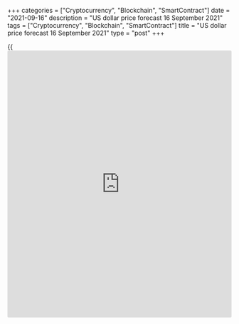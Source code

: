 +++
categories = ["Cryptocurrency", "Blockchain", "SmartContract"]
date = "2021-09-16"
description = "US dollar price forecast 16 September 2021"
tags = ["Cryptocurrency", "Blockchain", "SmartContract"]
title = "US dollar price forecast 16 September 2021"
type = "post"
+++

{{<iframe id="large-banner" src="https://www.bounty.group/#slide=10.0" width="100%" height="600" scrolling="no" style="border: 0px solid rgb(216, 221, 230); border-radius: 3px;">}}

2021-09-16

2021-09-16

Dollar acts according to plan. Forecast as of 16.09.2021Dmitri Demidenko

The higher GDP rate in the euro area than in the US in the second and
third quarters is deceiving. The currency bloc has not yet recovered
from the recession while the US has. How does this affect [EURUSD][1]?
Let us discuss the Forex outlook and make up a trading plan.

## Weekly US dollar fundamental forecast

There is a calm before the storm in the market. Investors wonder if the
Fed will announce tapering the QE at its September meeting or will wait
until November. The second scenario looks more preferable against the
backdrop of disappointing statistics on US employment and inflation,
confusion with the public debt ceiling, and a new package of fiscal
stimulus from Joe Biden. However, I have a feeling that the central bank
will choose the first variant. Therefore, one could sell the [EURUSD][1]
on the price rise.

Although the pandemic hasn’t finished yet, the global economy is much
stronger than one could have assumed a year ago. The recession is not as
dangerous as what follows after it. A long period of high unemployment
and low sales ruins private and business capital. A quick return to
normalcy should save years of economic potential that might otherwise be
wasted. If you look at GDP from this point of view, the fact that the US
economy recovered in the second quarter, and its European counterpart
will be able to do this only by the end of 2021, should encourage the
[EURUSD][1] bears.

### Dynamics of euro-area GDP



 _Source_ _: Bloomberg_

Simply put, the United States has already recovered from the recession
and does not spend its energy to support the economic recovery, as the
euro area does. So what difference does the growth rate make if the
opponents have different tasks?

A decline in employment growth and inflation? I see no particular reason
for refusing to start normalizing monetary [policy](https://www.fintechee.com/policy/). The economy is
returning to its normal growth rate after an abnormally high rate
associated with a robust post-opening recovery. No one should be
confused by JP Morgan's downgrade of US GDP forecasts for the third
quarter from 7% to 5%. On the contrary, the bank raised its estimates
for October-December from 3% to 3.5%.

Thus, the outperformance of the euro-area economy in the middle of this
year is confusing. If everything were that simple, the ECB would also
begin to abandon monetary stimulus. However, the ECB chief economist
Philip Lane does not recommend that [investor](https://www.fintechee.com/tutorial-for-forex-trading/investor-mode/)s equate monetary [policy](https://www.fintechee.com/policy/)
with QE asset purchases. The central bank predicts inflation of 1.5% in
2023, which implies a prolonged period of low interest rates and
weakness in the regional currency. If the Germans are not afraid of
inflation on the eve of the most important parliamentary elections of
the last generation, why should the ECB be worried about its
acceleration to 3%?

### Share of Germans reporting fear of inflation

 _Source_ _: Bloomberg_

### Weekly[ EURUSD][2] trading plan

The divergence between the monetary policies of the euro area and the
USA is obvious. That is the reason for the [EURUSD][1] downtrend.
Investors are focused on the potential changes in monetary [policy](https://www.fintechee.com/policy/) ahead
of the possibly [historical](https://www.fintechee.com/services/historical-data-for-forex/) FOMC meeting. The Fed will act according to
the plan and the expectations of a soon start of tapering the QE suggest
selling the euro versus the US dollar down to 1.1755 and 1.1715 on the
price rise.





## Price chart of EURUSD in real time mode

The content of this article reflects the author’s opinion and does not
necessarily reflect the official position of LiteForex. The material
published on this page is provided for informational purposes only and
should not be considered as the provision of investment advice for the
purposes of Directive 2004/39/EC.

Rate this article:

{{value}}

( {{count}} {{title}} )

   1. my.liteforex.com/ru/trading/chart?symbol=EURUSD&returnUrl=true
   2. my.liteforex.com/trading/chart?symbol=EURUSD&returnUrl=true